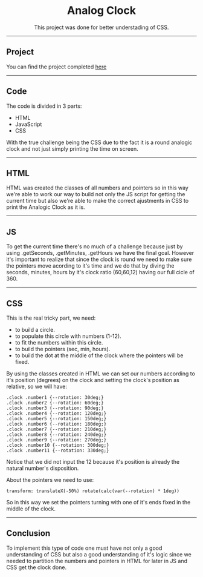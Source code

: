 <h1 align="center"> Analog Clock </h1>

<p align="center"> This project was done for better understading of CSS. </p>

---

## Project

You can find the project completed [here](thalfor.github.io/analogClockJS)

---

## Code

The code is divided in 3 parts:

- HTML
- JavaScript
- CSS

With the true challenge being the CSS due to the fact it is a round analogic clock and not just simply printing the time on screen.

---

## HTML

HTML was created the classes of all numbers and pointers so in this way we're able to work our way to build not only the JS script for getting the current time but also we're able to make the correct ajustments in CSS to print the Analogic Clock as it is.

---

## JS

To get the current time there's no much of a challenge because just by using .getSeconds, .getMinutes, .getHours we have the final goal. However it's important to realize that since the clock is round we need to make sure the pointers move acording to it's time and we do that by diving the seconds, minutes, hours by it's clock ratio (60,60,12) having our full cicle of 360.

---

## CSS

This is the real tricky part, we need:

- to build a circle.
- to populate this circle with numbers (1-12).
- to fit the numbers within this circle.
- to build the pointers (sec, min, hours).
- to build the dot at the middle of the clock where the pointers will be fixed.

By using the classes created in HTML we can set our numbers according to it's position (degrees) on the clock and setting the clock's position as relative, so we will have:

    .clock .number1 {--rotation: 30deg;}
    .clock .number2 {--rotation: 60deg;}
    .clock .number3 {--rotation: 90deg;}
    .clock .number4 {--rotation: 120deg;}
    .clock .number5 {--rotation: 150deg;}
    .clock .number6 {--rotation: 180deg;}
    .clock .number7 {--rotation: 210deg;}
    .clock .number8 {--rotation: 240deg;}
    .clock .number9 {--rotation: 270deg;}
    .clock .number10 {--rotation: 300deg;}
    .clock .number11 {--rotation: 330deg;}

Notice that we did not input the 12 because it's position is already the natural number's disposition.

About the pointers we need to use:

    transform: translateX(-50%) rotate(calc(var(--rotation) * 1deg))

So in this way we set the pointers turning with one of it's ends fixed in the middle of the clock.

---

## Conclusion

To implement this type of code one must have not only a good understanding of CSS but also a good understanding of it's logic since we needed to partition the numbers and pointers in HTML for later in JS and CSS get the clock done.
